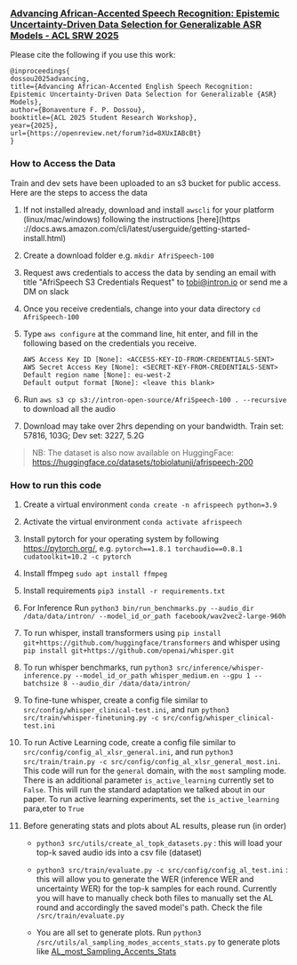### [Advancing African-Accented Speech Recognition: Epistemic Uncertainty-Driven Data Selection for Generalizable ASR Models - ACL SRW 2025](https://openreview.net/forum?id=8XUxIABcBt)

Please cite the following if you use this work:

```
@inproceedings{
dossou2025advancing,
title={Advancing African-Accented English Speech Recognition: Epistemic Uncertainty-Driven Data Selection for Generalizable {ASR} Models},
author={Bonaventure F. P. Dossou},
booktitle={ACL 2025 Student Research Workshop},
year={2025},
url={https://openreview.net/forum?id=8XUxIABcBt}
}
```

### How to Access the Data

Train and dev sets have been uploaded to an s3 bucket for public access.
Here are the steps to access the data

1. If not installed already, download and install `awscli` for your 
platform (linux/mac/windows) following the instructions [here](https
://docs.aws.amazon.com/cli/latest/userguide/getting-started-install.html) 

2. Create a download folder e.g. `mkdir AfriSpeech-100`

3. Request aws credentials to access the data by sending an email
with title "AfriSpeech S3 Credentials Request" to tobi@intron.io or send me a DM on slack

4. Once you receive credentials, change into your data directory `cd AfriSpeech-100`

5. Type `aws configure` at the command line, hit enter, and fill in the following based on the credentials you receive.
    ```
    AWS Access Key ID [None]: <ACCESS-KEY-ID-FROM-CREDENTIALS-SENT>
    AWS Secret Access Key [None]: <SECRET-KEY-FROM-CREDENTIALS-SENT>
    Default region name [None]: eu-west-2
    Default output format [None]: <leave this blank>
    ```

6. Run `aws s3 cp s3://intron-open-source/AfriSpeech-100 . --recursive` to download all the audio

7. Download may take over 2hrs depending on your bandwidth. Train set: 57816, 103G; Dev set: 3227, 5.2G

> NB: The dataset is also now available on HuggingFace: https://huggingface.co/datasets/tobiolatunji/afrispeech-200

### How to run this code

1. Create a virtual environment `conda create -n afrispeech python=3.9`

2. Activate the virtual environment `conda activate afrispeech`

3. Install pytorch for your operating system by following https://pytorch.org/, e.g. `pytorch==1.8.1 torchaudio==0.8.1 cudatoolkit=10.2 -c pytorch`

4. Install ffmpeg `sudo apt install ffmpeg`

5. Install requirements `pip3 install -r requirements.txt`

6. For Inference Run `python3 bin/run_benchmarks.py --audio_dir /data/data/intron/ --model_id_or_path facebook/wav2vec2-large-960h`

7. To run whisper, install transformers using `pip install git+https://github.com/huggingface/transformers` and whisper using `pip install git+https://github.com/openai/whisper.git`

9. To run whisper benchmarks, run `python3 src/inference/whisper-inference.py --model_id_or_path whisper_medium.en --gpu 1 --batchsize 8 --audio_dir /data/data/intron/`

10. To fine-tune whisper, create a config file similar to `src/config/whisper_clinical-test.ini`, and run `python3 src/train/whisper-finetuning.py -c src/config/whisper_clinical-test.ini`

11. To run Active Learning code, create a config file similar to `src/config/config_al_xlsr_general.ini`, and run
 `python3 src/train/train.py -c src/config/config_al_xlsr_general_most.ini`. This code will run for the `general` domain, with the `most` sampling mode. There is an additional parameter `is_active_learning` currently set to `False`. This will run the standard adaptation we talked about in our paper. To run active learning experiments, set the `is_active_learning` para,eter to `True`

12. Before generating stats and plots about AL results, please run (in order)
    
    - `python3 src/utils/create_al_topk_datasets.py` : this will load your top-k saved audio ids into a csv file (dataset)
    
    - `python3 src/train/evaluate.py -c src/config/config_al_test.ini` : this will allow you to generate the WER (inference WER and uncertainty WER) for the top-k samples for each round. Currently you will have to manually check both files to manually set the AL round and accordingly the saved model's path. Check the file `/src/train/evaluate.py`

    - You are all set to generate plots. Run `python3 /src/utils/al_sampling_modes_accents_stats.py` to generate plots like [AL_most_Sampling_Accents_Stats](src/utils/AL_most_Sampling_Accents_Stats.png)